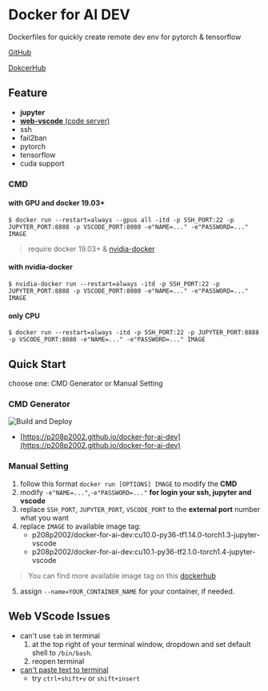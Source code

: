 # Docker for AI DEV
Dockerfiles for quickly create remote dev env for pytorch & tensorflow

[GitHub](https://github.com/p208p2002/docker-for-ai-dev)

[DokcerHub](https://hub.docker.com/r/p208p2002/docker-for-ai-dev)

## Feature
- **jupyter**
- [**web-vscode** (code server)](https://github.com/cdr/code-server)
- ssh
- fail2ban
- pytorch
- tensorflow
- cuda support

### CMD
#### with GPU and docker 19.03+
```
$ docker run --restart=always --gpus all -itd -p SSH_PORT:22 -p JUPYTER_PORT:8888 -p VSCODE_PORT:8080 -e"NAME=..." -e"PASSWORD=..." IMAGE
```
> require docker 19.03+ & [nvidia-docker](https://github.com/NVIDIA/nvidia-docker)

#### with nvidia-docker
```
$ nvidia-docker run --restart=always -itd -p SSH_PORT:22 -p JUPYTER_PORT:8888 -p VSCODE_PORT:8080 -e"NAME=..." -e"PASSWORD=..." IMAGE
```

#### only CPU
```
$ docker run --restart=always -itd -p SSH_PORT:22 -p JUPYTER_PORT:8888 -p VSCODE_PORT:8080 -e"NAME=..." -e"PASSWORD=..." IMAGE
```

## Quick Start
choose one: CMD Generator or Manual Setting
### CMD Generator 
![Build and Deploy](https://github.com/p208p2002/docker-for-ai-dev/workflows/Build%20and%20Deploy/badge.svg?branch=site-src)
- [https://p208p2002.github.io/docker-for-ai-dev](https://p208p2002.github.io/docker-for-ai-dev)
### Manual Setting
1. follow this format `docker run [OPTIONS] IMAGE` to modify the **CMD**
2.  modify `-e"NAME=..."`,`-e"PASSWORD=..."` **for login your ssh, jupyter and vscode**
3. replace `SSH_PORT`, `JUPYTER_PORT`, `VSCODE_PORT` to the **external port** number what you want
4. replace `IMAGE` to available image tag:
    - p208p2002/docker-for-ai-dev:cu10.0-py36-tf1.14.0-torch1.3-jupyter-vscode
    - p208p2002/docker-for-ai-dev:cu10.1-py36-tf2.1.0-torch1.4-jupyter-vscode
> You can find more available image tag on this [dockerhub](https://hub.docker.com/r/p208p2002/docker-for-ai-dev/tags)
5. assign `--name=YOUR_CONTAINER_NAME` for your container, if needed.

## Web VScode Issues
- can't use `tab` in terminal
    1. at the top right of your terminal window, dropdown and set default shell to `/bin/bash`.
    2. reopen terminal
- [can't paste text to terminal](https://github.com/cdr/code-server/issues/1106)
    - try `ctrl+shift+v` or `shift+insert`
